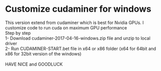 # Customize cudaminer for windows
This version extend from cudaminer which is best for Nvidia GPUs. I customize code to run cuda on maximum GPU performance <br/>
Step by step <br/>
1- Download cudaminer-2017-04-16-windows.zip file and unzip to local driver <br/>
2- Run CUDAMINER-START.bet file in x64 or x86 folder (x64 for 64bit and x86 for 32bit version of the windows) <br/>
<br/>
HAVE NICE and GOODLUCK
